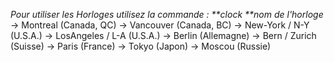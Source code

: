 
_Pour utiliser les Horloges utilisez la commande : **clock **nom de l'horloge_
-> Montreal (Canada, QC)
-> Vancouver (Canada, BC)
-> New-York / N-Y (U.S.A.)
-> LosAngeles / L-A (U.S.A.)
-> Berlin (Allemagne)
-> Bern / Zurich (Suisse)
-> Paris (France)
-> Tokyo (Japon)
-> Moscou (Russie)
